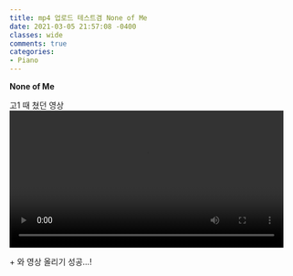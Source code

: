 ```yaml
---
title: mp4 업로드 테스트겸 None of Me
date: 2021-03-05 21:57:08 -0400
classes: wide
comments: true
categories:
- Piano
---
```

**None of Me**     

고1 때 쳤던 영상    
<video width="480" controls="controls">
  <source src="/assets/video/post14_video1.mp4" type="video/mp4">
</video>   

\+ 와 영상 올리기 성공...! 
